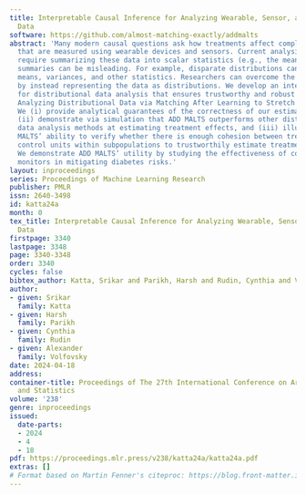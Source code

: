 ```yaml
---
title: Interpretable Causal Inference for Analyzing Wearable, Sensor, and Distributional
  Data
software: https://github.com/almost-matching-exactly/addmalts
abstract: 'Many modern causal questions ask how treatments affect complex outcomes
  that are measured using wearable devices and sensors. Current analysis approaches
  require summarizing these data into scalar statistics (e.g., the mean), but these
  summaries can be misleading. For example, disparate distributions can have the same
  means, variances, and other statistics. Researchers can overcome the loss in information
  by instead representing the data as distributions. We develop an interpretable method
  for distributional data analysis that ensures trustworthy and robust decision making:
  Analyzing Distributional Data via Matching After Learning to Stretch (ADD MALTS).
  We (i) provide analytical guarantees of the correctness of our estimation strategy,
  (ii) demonstrate via simulation that ADD MALTS outperforms other distributional
  data analysis methods at estimating treatment effects, and (iii) illustrate ADD
  MALTS’ ability to verify whether there is enough cohesion between treatment and
  control units within subpopulations to trustworthily estimate treatment effects.
  We demonstrate ADD MALTS’ utility by studying the effectiveness of continuous glucose
  monitors in mitigating diabetes risks.'
layout: inproceedings
series: Proceedings of Machine Learning Research
publisher: PMLR
issn: 2640-3498
id: katta24a
month: 0
tex_title: Interpretable Causal Inference for Analyzing Wearable, Sensor, and Distributional
  Data
firstpage: 3340
lastpage: 3348
page: 3340-3348
order: 3340
cycles: false
bibtex_author: Katta, Srikar and Parikh, Harsh and Rudin, Cynthia and Volfovsky, Alexander
author:
- given: Srikar
  family: Katta
- given: Harsh
  family: Parikh
- given: Cynthia
  family: Rudin
- given: Alexander
  family: Volfovsky
date: 2024-04-18
address:
container-title: Proceedings of The 27th International Conference on Artificial Intelligence
  and Statistics
volume: '238'
genre: inproceedings
issued:
  date-parts:
  - 2024
  - 4
  - 18
pdf: https://proceedings.mlr.press/v238/katta24a/katta24a.pdf
extras: []
# Format based on Martin Fenner's citeproc: https://blog.front-matter.io/posts/citeproc-yaml-for-bibliographies/
---
```

